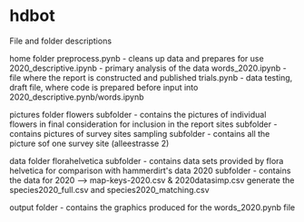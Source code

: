 # hdbot


File and folder descriptions

home folder
preprocess.pynb - cleans up data and prepares for use
2020_descriptive.ipynb - primary analysis of the data
words_2020.ipynb - file where the report is constructed and published
trials.pynb - data testing, draft file, where code is prepared before input into 2020_descriptive.pynb/words.ipynb

pictures folder
flowers subfolder - contains the pictures of individual flowers in final consideration for inclusion in the report
sites subfolder - contains pictures of survey sites
sampling subfolder - contains all the picture sof one survey site (alleestrasse 2)

data folder
florahelvetica subfolder - contains data sets provided by flora helvetica for comparison with hammerdirt's data
2020 subfolder - contains the data for 2020 --> map-keys-2020.csv & 2020datasimp.csv generate the species2020_full.csv and species2020_matching.csv

output folder - contains the graphics produced for the words_2020.pynb file
